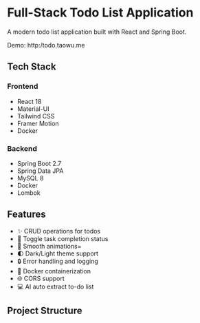 # Full-Stack Todo List Application

A modern todo list application built with React and Spring Boot.

Demo: http:/todo.taowu.me

## Tech Stack

### Frontend
- React 18
- Material-UI
- Tailwind CSS
- Framer Motion
- Docker

### Backend
- Spring Boot 2.7
- Spring Data JPA
- MySQL 8
- Docker
- Lombok

## Features

- ✨ CRUD operations for todos
- 🎯 Toggle task completion status
- 💫 Smooth animations=
- 🌓 Dark/Light theme support
- 🔒 Error handling and logging
- 🚀 Docker containerization
- 🌐 CORS support
- 💻 AI auto extract to-do list

## Project Structure 
